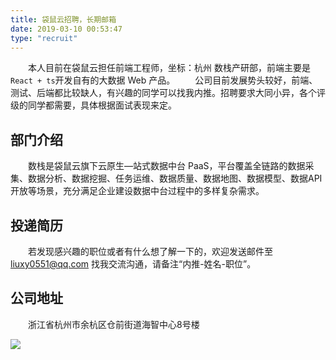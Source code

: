 ```yaml
---
title: 袋鼠云招聘，长期邮箱
date: 2019-03-10 00:53:47
type: "recruit"
---
```



&emsp;&emsp;本人目前在袋鼠云担任前端工程师，坐标：杭州 数栈产研部，前端主要是`React + ts`开发自有的大数据 Web 产品。
&emsp;&emsp;公司目前发展势头较好，前端、测试、后端都比较缺人，有兴趣的同学可以找我内推。招聘要求大同小异，各个评级的同学都需要，具体根据面试表现来定。


## 部门介绍

&emsp;&emsp;数栈是袋鼠云旗下云原生—站式数据中台 PaaS，平台覆盖全链路的数据采集、数据分析、数据挖掘、任务运维、数据质量、数据地图、数据模型、数据API开放等场景，充分满足企业建设数据中台过程中的多样复杂需求。


## 投递简历

&emsp;&emsp;若发现感兴趣的职位或者有什么想了解一下的，欢迎发送邮件至 liuxy0551@qq.com 找我交流沟通，请备注“内推-姓名-职位”。


## 公司地址

&emsp;&emsp;浙江省杭州市余杭区仓前街道海智中心8号楼


![](https://liuxianyu.cn/image-hosting/recruit-qrcode.jpg)

